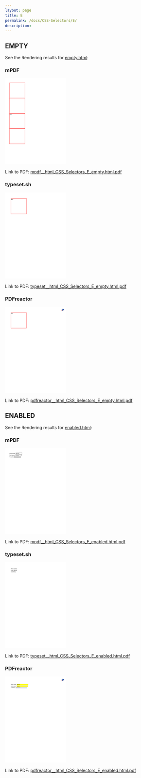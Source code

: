 ```yaml
---
layout: page
title: E
permalink: /docs/CSS-Selectors/E/
description: 
---
```




## EMPTY

See the Rendering results for [empty.html](/html/CSS%20Selectors/E/empty.html):

### mPDF
![](mpdf__html_CSS_Selectors_E_empty.html.png) 

Link to PDF: [mpdf__html_CSS_Selectors_E_empty.html.pdf](mpdf__html_CSS_Selectors_E_empty.html.pdf)

### typeset.sh
![](typeset__html_CSS_Selectors_E_empty.html.png) 

Link to PDF: [typeset__html_CSS_Selectors_E_empty.html.pdf](typeset__html_CSS_Selectors_E_empty.html.pdf)

### PDFreactor
![](pdfreactor__html_CSS_Selectors_E_empty.html.png) 

Link to PDF: [pdfreactor__html_CSS_Selectors_E_empty.html.pdf](pdfreactor__html_CSS_Selectors_E_empty.html.pdf)

## ENABLED

See the Rendering results for [enabled.html](/html/CSS%20Selectors/E/enabled.html):

### mPDF
![](mpdf__html_CSS_Selectors_E_enabled.html.png) 

Link to PDF: [mpdf__html_CSS_Selectors_E_enabled.html.pdf](mpdf__html_CSS_Selectors_E_enabled.html.pdf)

### typeset.sh
![](typeset__html_CSS_Selectors_E_enabled.html.png) 

Link to PDF: [typeset__html_CSS_Selectors_E_enabled.html.pdf](typeset__html_CSS_Selectors_E_enabled.html.pdf)

### PDFreactor
![](pdfreactor__html_CSS_Selectors_E_enabled.html.png) 

Link to PDF: [pdfreactor__html_CSS_Selectors_E_enabled.html.pdf](pdfreactor__html_CSS_Selectors_E_enabled.html.pdf)


